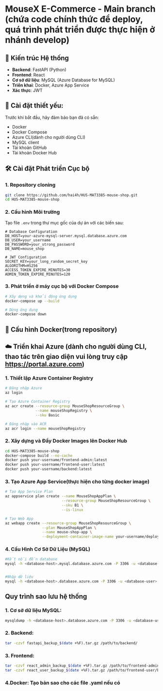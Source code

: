 # MouseX E-Commerce - Main branch (chứa code chính thức để deploy, quá trình phát triển được thực hiện ở nhánh develop)

## 🚀 Kiến trúc Hệ thống

- **Backend**: FastAPI (Python)
- **Frontend**: React
- **Cơ sở dữ liệu**: MySQL (Azure Database for MySQL)
- **Triển khai**: Docker, Azure App Service
- **Xác thực**: JWT

## 🔧 Cài đặt thiết yếu:

Trước khi bắt đầu, hãy đảm bảo bạn đã có sẵn:

- Docker
- Docker Compose
- Azure CLI(dành cho người dùng CLI)
- MySQL client
- Tài khoản GitHub
- Tài khoản Docker Hub

## 🛠️ Cài đặt Phát triển Cục bộ

### 1. Repository cloning

```bash
git clone https://github.com/hai4h/HUS-MAT3385-mouse-shop.git
cd HUS-MAT3385-mouse-shop
```

### 2. Cấu hình Môi trường

Tạo file `.env` trong thư mục gốc của dự án với các biến sau:

```env
# Database Configuration
DB_HOST=your-azure-mysql-server.mysql.database.azure.com
DB_USER=your_username
DB_PASSWORD=your_strong_password
DB_NAME=mouse_shop

# JWT Configuration
SECRET_KEY=your_long_random_secret_key
ALGORITHM=HS256
ACCESS_TOKEN_EXPIRE_MINUTES=30
ADMIN_TOKEN_EXPIRE_MINUTES=120
```

### 3. Phát triển ở máy cục bộ với Docker Compose

```bash
# Xây dựng và khởi động ứng dụng
docker-compose up --build

# Dừng ứng dụng
docker-compose down
```

## 🐳 Cấu hình Docker(trong repository)

## ☁️ Triển khai Azure (dành cho người dùng CLI, thao tác trên giao diện vui lòng truy cập https://portal.azure.com)

### 1. Thiết lập Azure Container Registry

```bash
# Đăng nhập Azure
az login

# Tạo Azure Container Registry
az acr create --resource-group MouseShopResourceGroup \
              --name mouseShopRegistry \
              --sku Basic

# Đăng nhập vào ACR
az acr login --name mouseShopRegistry
```

### 2. Xây dựng và Đẩy Docker Images lên Docker Hub

```bash
cd HUS-MAT3385-mouse-shop
docker-compose build --no-cache
docker push your-username/frontend-admin:latest
docker push your-username/frontend-user:latest
docker push your-username/backend:latest
```

### 3. Tạo Azure App Service(thực hiện cho từng docker image)

```bash
# Tạo App Service Plan
az appservice plan create --name MouseShopAppPlan \
                          --resource-group MouseShopResourceGroup \
                          --sku B1 \
                          --is-linux

# Tạo Web App
az webapp create --resource-group MouseShopResourceGroup \
                 --plan MouseShopAppPlan \
                 --name mouse-shop-app \
                 --deployment-container-image-name your-username/deployment-image-name:latest
```
### 4. Cấu Hình Cơ Sở Dữ Liệu (MySQL)
```bash
#Kết nối đến database
mysql -h <database-host>.mysql.database.azure.com -P 3306 -u <database-user> -p


#Nhập dữ liệu
mysql -h <database-host>.database.azure.com -P 3306 -u <database-user> -p <database-name> < <path-to-mouse_shop.sql>
```

## Quy trình sao lưu hệ thống
### 1. Cơ sở dữ liệu MySQL:
```bash
mysqldump -h <database-host>.database.azure.com -P 3306 -u <database-user> -p <database-name> > /path/to/backup/backup_$(date +%F).sql
```
### 2. Backend:
```bash
tar -czvf fastapi_backup_$(date +%F).tar.gz /path/to/backend/
```
### 3. Frontend:
```bash
tar -czvf react_admin_backup_$(date +%F).tar.gz /path/to/frontend-admin/build/
tar -czvf react_user_backup_$(date +%F).tar.gz /path/to/frontend-user/build/
```
### 4.Docker: Tạo bản sao cho các file .yaml nếu có

